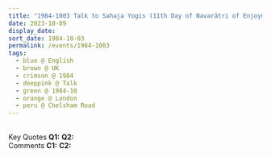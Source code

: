 ```yaml
---
title: "1984-1003 Talk to Sahaja Yogis (11th Day of Navarātri of Enjoyment), Put Me in Your Heart (Feel the Awe and You'll Go Deep into Your Heart), Farewell, Āśhram, 44 Chelsham Road, Clapham, London, UK"
date: 2023-10-09
display_date: 
sort_date: 1984-10-03
permalink: /events/1984-1003
tags:
  - blue @ English
  - brown @ UK
  - crimson @ 1984
  - deeppink @ Talk
  - green @ 1984-10
  - orange @ London
  - peru @ Chelsham Road
---
```


<br>

<wave-list>
  <list-title color="DarkSeaGreen" width="55">Key Quotes</list-title>
  <list-item color="BlanchedAlmond" width="280"><b>Q1:</b> <i></i></list-item>
  <list-item color="Lavender" width="280"><b>Q2:</b> <i></i></list-item>
</wave-list>

<br>

<wave-list>
  <list-title color="DarkSeaGreen" width="55">Comments</list-title>
  <list-item color="BlanchedAlmond" width="280"><b>C1:</b> <i></i></list-item>
  <list-item color="Lavender" width="280"><b>C2:</b> <i></i></list-item>
</wave-list>